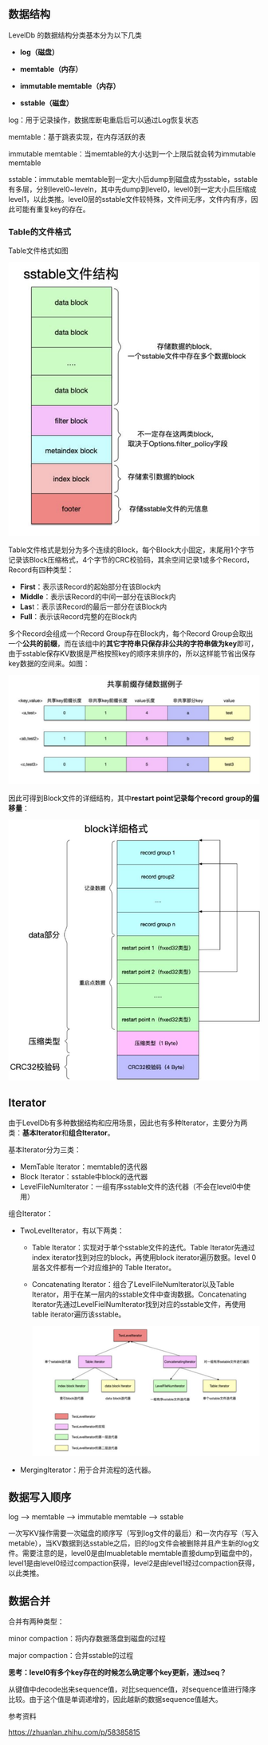 ## 数据结构

LevelDb 的数据结构分类基本分为以下几类

- **log（磁盘）**

- **memtable（内存）**
- **immutable memtable（内存）**
- **sstable（磁盘）**

log：用于记录操作，数据库断电重启后可以通过Log恢复状态

memtable：基于跳表实现，在内存活跃的表

immutable memtable：当memtable的大小达到一个上限后就会转为immutable memtable

sstable：immutable memtable到一定大小后dump到磁盘成为sstable，sstable有多层，分别level0~leveln，其中先dump到level0，level0到一定大小后压缩成level1，以此类推。level0层的sstable文件较特殊，文件间无序，文件内有序，因此可能有重复key的存在。



### Table的文件格式

Table文件格式如图

![stable文件结构](../../../resources/sstable文件结构.png)



Table文件格式是划分为多个连续的Block，每个Block大小固定，末尾用1个字节记录该Block压缩格式，4个字节的CRC校验码，其余空间记录1或多个Record，Record有四种类型：

- **First**：表示该Record的起始部分在该Block内
- **Middle**：表示该Record的中间一部分在该Block内
- **Las**t：表示该Record的最后一部分在该Block内
- **Full**：表示该Record完整的在Block内

多个Record会组成一个Record Group存在Block内，每个Record Group会取出一个**公共的前缀**，而在该组中的**其它字符串只保存非公共的字符串做为key**即可，由于sstable保存KV数据是严格按照key的顺序来排序的，所以这样能节省出保存key数据的空间来。如图：



![block共享前缀](../../../resources/block共享前缀.png)

因此可得到Block文件的详细结构，其中**restart point记录每个record group的偏移量**：

![img](../../../resources/block详细格式.png)





## Iterator

由于LevelDb有多种数据结构和应用场景，因此也有多种Iterator，主要分为两类：**基本Iterator**和**组合Iterator**。

基本Iterator分为三类：

- MemTable Iterator：memtable的迭代器
- Block Iterator：sstable中block的迭代器
- LevelFileNumIterator：一组有序sstable文件的迭代器（不会在level0中使用）

组合Iterator：

- TwoLevelIterator，有以下两类：

    - Table Iterator：实现对于单个sstable文件的迭代。Table Iterator先通过index iterator找到对应的block，再使用block iterator遍历数据。level 0层各文件都有一个对应维护的 Table Iterator。

    - Concatenating Iterator：组合了LevelFileNumIterator以及Table Iterator，用于在某一层内的sstable文件中查询数据。Concatenating Iterator先通过LevelFielNumIterator找到对应的sstable文件，再使用table iterator遍历该sstable。

        ![two-level迭代器](../../../resources/Two-level迭代器.png)

- MergingIterator：用于合并流程的迭代器。



## 数据写入顺序

log --> memtable --> immutable memtable --> sstable

一次写KV操作需要一次磁盘的顺序写（写到log文件的最后）和一次内存写（写入metable），当KV数据到达sstable之后，旧的log文件会被删除并且产生新的log文件。需要注意的是，level0是由Imuabletable memtable直接dump到磁盘中的，level1是由level0经过compaction获得，level2是由level1经过compaction获得，以此类推。



## 数据合并

合并有两种类型：

minor compaction：将内存数据落盘到磁盘的过程

major compaction：合并sstable的过程

**思考：level0有多个key存在的时候怎么确定哪个key更新，通过seq？**

从键值中decode出来sequence值，对比sequence值，对sequence值进行降序比较。由于这个值是单调递增的，因此越新的数据sequence值越大。

参考资料

https://zhuanlan.zhihu.com/p/58385815